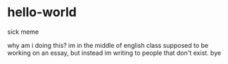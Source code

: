 # hello-world
sick meme

why am i doing this? im in the middle of english class supposed to be working on an essay, but instead im writing to people that don't exist. bye 
